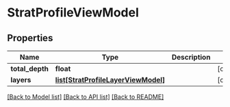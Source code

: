# StratProfileViewModel

## Properties
Name | Type | Description | Notes
------------ | ------------- | ------------- | -------------
**total_depth** | **float** |  | [optional] 
**layers** | [**list[StratProfileLayerViewModel]**](StratProfileLayerViewModel.md) |  | [optional] 

[[Back to Model list]](../README.md#documentation-for-models) [[Back to API list]](../README.md#documentation-for-api-endpoints) [[Back to README]](../README.md)

